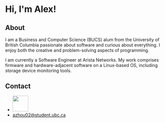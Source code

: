 
<h1> Hi, I'm Alex!</h1>

## About
I am a Business and Computer Science (BUCS) alum from the University of British Columbia passionate about software and curious about everything. I enjoy both the creative and problem-solving aspects of programming. 

I am currently a Software Engineer at Arista Networks. My work comprises firmware and hardware-adjacent software on a Linux-based OS, including storage device monitoring tools.

## Contact
- [<img src="https://content.linkedin.com/content/dam/me/business/en-us/amp/brand-site/v2/bg/LI-Bug.svg.original.svg" width="50px" height="50px" >](https://www.linkedin.com/in/alex-zhou-4a71a3169/)
- azhou02@student.ubc.ca
